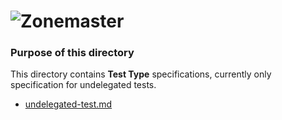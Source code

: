![Zonemaster](https://github.com/dotse/zonemaster/blob/master/docs/images/zonemaster_logo_black.png)
==========

### Purpose of this directory

This directory contains **Test Type** specifications, currently only 
specification for undelegated tests.

* [undelegated-test.md](undelegated-test.md)

